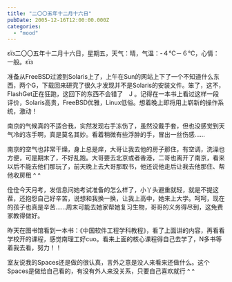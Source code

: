 ```yaml
---
title: "二〇〇五年十二月十六日"
pubDate: 2005-12-16T12:00:00.000Z
categories: 
  - "mood"
---
```


εїз二〇〇五年十二月十六日，星期五，天气：晴，气温：-４℃－６℃，心情：一般。εїз

准备从FreeBSD过渡到Solaris上了，上午在Sun的网站上下了一个不知道什么东西，两个G，下载回来研究了很久才发现并不是Solaris的安装文件。笨了，这不，FlashGet正在狂跑，这回下的东西不会错了　J 。记得在一本书上看过这样一段评价，Solaris高贵，FreeBSD优雅，Linux低俗。想着晚上即将用上崭新的操作系统，激动！

南京的气候真的不适合我，实然发现右手冻伤了，虽然没戴手套，但也没感觉到天气冷的冻手啊，真是莫名其妙。看着稍微有些浮肿的手，冒出一丝伤感……

南京的空气也非常干燥，身上总是痒，大哥让我去他的房子那住，有空调，洗澡也方便，可是期末了，不好乱跑。大哥要去北京或者香港，二哥也离开了南京，看来以后不能去他们那玩了，前天晚上去大哥那取书，他还说他走后让我去他那住、帮他收房租 ^ ^

佺佺今天月考，发信息问她考试准备的怎么样了，小丫头避重就轻，就是不提这茬，还抱怨自己好辛苦，说想和我换一换，让我上高中，她来上大学。呵呵，现在的孩子也真是辛苦……周末可能去她家帮她复习生物，哥哥的义务得尽到，这免费家教得做好。

昨天在图书馆看到一本书：《中国软件工程学科教程》，看了上面讲的内容，再看看学校开的课程，感觉南理工好cuo。看来上面的核心课程得自己去学了，N多书等着我去看，努力！！

室友说我的Spaces还是做的很认真，言外之意是没人来看来还做什么。这个Spaces是做给自己看的，有没有外人来没关系，只要自己喜欢就行 ^ ^
